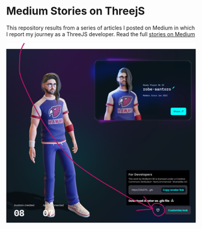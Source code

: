 # Medium Stories on ThreejS

This repository results from a series of articles I posted on Medium in which I report my journey as a ThreeJS developer.
Read the full [stories on Medium](https://robesantoro.medium.com/)

![alt text](./SocialImage.jpg)









